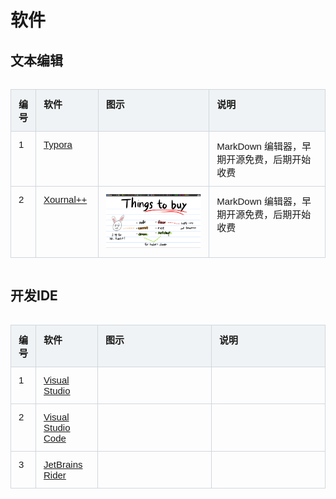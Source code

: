 <style>
.table-container {
    display: flex;
    justify-content: center;
    width: 100%;
}

.excel-table {
    width: 100%;
    border-collapse: collapse;
    font-family: Arial, sans-serif;
    font-size: 15px; /* 设置字体大小 */
    table-layout: fixed; /* 固定表格布局 */
}

.excel-table th, .excel-table td {
    border: 1px solid #d0d7de;
    padding: 12px;
    text-align: left;
    vertical-align: top; 
}

.excel-table th {
    background-color: #f0f3f5;
    font-weight: bold;
}

.key-cell {
    background-color: #df7400;
}

/* .excel-table tr:nth-child(even) {
    background-color: #f9f9f9;
} */
/* 禁用隔行背景色不同的功能 */
.excel-table tr:nth-child(even), table tr:nth-child(odd) {
    background-color: transparent; /* 确保所有行背景色一致 */
}

.excel-table tr:hover {
    background-color: inherit;
}


.bold-first-column {
    font-weight: bold;
}
.excel-table th:nth-child(1), .excel-table td:nth-child(1) {
    /* width: 30%; */
    width:40px;
}

.excel-table th:nth-child(2), .excel-table td:nth-child(2) {
    width: 20%;
}
.excel-table th:nth-child(3), .excel-table td:nth-child(3) {
    width:40%;
}

.excel-table th:nth-child(4), .excel-table td:nth-child(4) {
    width: 40%;
}

</style>


# 软件

## 文本编辑


<div class="table-container">
    <table class="excel-table" id="example-table">
        <thead>
            <tr>
                <th>编号</th>
                <th>软件</th>
                <th>图示</th>
                <th>说明</th>
            </tr>
        </thead>
        <tbody>
            <tr>
                <td>1</td>
                <td><a href="typora.md">Typora</a></td>
                <td><iamge ref="" ></td>
                <td>MarkDown 编辑器，早期开源免费，后期开始收费</td>
            </tr>
            <tr>
                <td>2</td>
                <td><a target="_blank" href="https://xournalpp.github.io/">Xournal++</a></td>
                <td><img  src="image/index/1720776122674.png" ></td>
                <td>MarkDown 编辑器，早期开源免费，后期开始收费</td>
            </tr>
        </tbody>
    </table>
</div>

## 开发IDE

<div class="table-container">
    <table class="excel-table" id="example-table">
        <thead>
            <tr>
                <th>编号</th>
                <th>软件</th>
                <th>图示</th>
                <th>说明</th>
            </tr>
        </thead>
        <tbody>
            <tr>
                <td>1</td>
                <td><a href="visual-studio.md">Visual Studio</a></td>
                <td><iamge ref="" ></td>
                <td></td>
            </tr>
            <tr>
                <td>2</td>
                <td><a href="visual-studio-code.md">Visual Studio Code</a></td>
                <td><iamge ref="" ></td>
                <td></td>
            </tr>
             <tr>
                <td>3</td>
                <td><a href="etbrains-rider.md">JetBrains Rider</a></td>
                <td><iamge ref="" ></td>
                <td></td>
            </tr>
        </tbody>
    </table>
</div>

